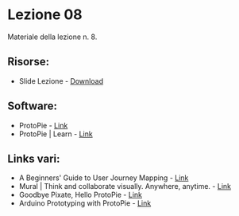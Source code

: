 # Lezione 08
Materiale della lezione n. 8.

## Risorse:
* Slide Lezione - [Download][lezione-08-s-d]

## Software:
* ProtoPie - [Link][protopie]
* ProtoPie | Learn - [Link][protopie-learn]

## Links vari:
* A Beginners' Guide to User Journey Mapping - [Link][abgtujm]
* Mural | Think and collaborate visually. Anywhere, anytime. - [Link][mural]
* Goodbye Pixate, Hello ProtoPie - [Link][goodbye-pixate-hello-protopie]
* Arduino Prototyping with ProtoPie - [Link][arduino-prototyping-with-protopie]

[lezione-08-s-d]: https://github.com/michelemazzucco/laba-prototyping-17-18/raw/lezione-08/slides/08.pdf
[protopie]: https://www.protopie.io/
[protopie-learn]: https://www.protopie.io/learn/
[abgtujm]: https://www.appcues.com/blog/user-journey-map
[mural]: https://mural.co/
[goodbye-pixate-hello-protopie]: https://blog.prototypr.io/goodbye-pixate-hello-protopie-dfba9850b6fd#.ncfz51xsb
[arduino-prototyping-with-protopie]: https://blog.protopie.io/arduino-prototyping-with-protopie-7932ececfec5

